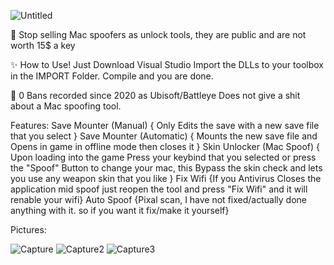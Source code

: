 ![Untitled](https://github.com/vPurpp/R6-unlocker/assets/92190927/1b91597f-fadb-49b3-8a8a-798230b407cc)

🌟 Stop selling Mac spoofers as unlock tools, they are public and are not worth 15$ a key



✨ How to Use!
Just Download Visual Studio Import the DLLs to your toolbox in the IMPORT Folder. 
Compile and you are done. 


👤 0 Bans recorded since 2020 as Ubisoft/Battleye Does not give a shit about a Mac spoofing tool. 



Features:
Save Mounter (Manual) { Only Edits the save with a new save file that you select }
Save Mounter (Automatic) { Mounts the new save file and Opens in game in offline mode then closes it }
Skin Unlocker (Mac Spoof) { Upon loading into the game Press your keybind that you selected or press the "Spoof" Button to change your mac, this Bypass the skin check and lets you use any weapon skin that you like }
Fix Wifi {If you Antivirus Closes the application mid spoof just reopen the tool and press "Fix Wifi" and it will renable your wifi}
Auto Spoof {Pixal scan, I have not fixed/actually done anything with it. so if you want it fix/make it yourself}

Pictures: 

![Capture](https://github.com/vPurpp/R6-unlocker/assets/92190927/7744405b-40a3-4b4c-a0b0-de2a4f2373fb)
![Capture2](https://github.com/vPurpp/R6-unlocker/assets/92190927/54fc829c-88c7-4772-a8f5-c1c833f9dccf)
![Capture3](https://github.com/vPurpp/R6-unlocker/assets/92190927/e997b311-e63f-4376-b911-b371eaa07f69)
